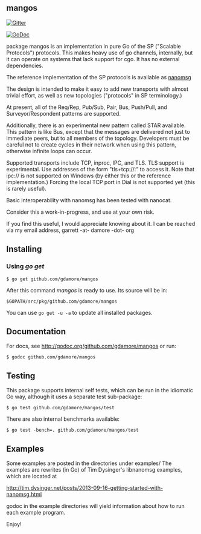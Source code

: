 ## mangos

[![Gitter](https://badges.gitter.im/Join%20Chat.svg)](https://gitter.im/gdamore/mangos?utm_source=badge&utm_medium=badge&utm_campaign=pr-badge&utm_content=badge)

[![GoDoc](https://godoc.org/github.com/gdamore/mangos?status.png)](https://godoc.org/github.com/gdamore/mangos)

package mangos is an implementation in pure Go of the SP ("Scalable Protocols")
protocols.  This makes heavy use of go channels, internally, but it can operate
on systems that lack support for cgo.  It has no external dependencies.

The reference implementation of the SP protocols is available as
[nanomsg](http://www.nanomsg.org)
 
The design is intended to make it easy to add new transports with almost trivial
effort, as well as new topologies ("protocols" in SP terminology.)

At present, all of the Req/Rep, Pub/Sub, Pair, Bus, Push/Pull, and
Surveyor/Respondent patterns are supported.

Additionally, there is an experimental new pattern called STAR available.  This
pattern is like Bus, except that the messages are delivered not just to
immediate peers, but to all members of the topology.  Developers must be careful
not to create cycles in their network when using this pattern, otherwise
infinite loops can occur.

Supported transports include TCP, inproc, IPC, and TLS.  TLS support is
experimental.  Use addresses of the form "tls+tcp://<host>:<port>" to access it.
Note that ipc:// is not supported on Windows (by either this or the reference
implementation.)  Forcing the local TCP port in Dial is not supported yet (this
is rarely useful).

Basic interoperability with nanomsg has been tested with nanocat.

Consider this a work-in-progress, and use at your own risk.

If you find this useful, I would appreciate knowing about it.  I can be reached
via my email address, garrett -at- damore -dot- org

## Installing

### Using *go get*

    $ go get github.com/gdamore/mangos

After this command *mangos* is ready to use. Its source will be in:

    $GOPATH/src/pkg/github.com/gdamore/mangos

You can use `go get -u -a` to update all installed packages.

## Documentation

For docs, see http://godoc.org/github.com/gdamore/mangos or run:

    $ godoc github.com/gdamore/mangos

## Testing

This package supports internal self tests, which can be run in
the idiomatic Go way, although it uses a separate test sub-package:

    $ go test github.com/gdamore/mangos/test

There are also internal benchmarks available:

	$ go test -bench=. github.com/gdamore/mangos/test

## Examples

Some examples are posted in the directories under examples/
The examples are rewrites (in Go) of Tim Dysinger's libnanomsg examples,
which are located at

http://tim.dysinger.net/posts/2013-09-16-getting-started-with-nanomsg.html

godoc in the example directories will yield information about how to run
each example program.

Enjoy!
